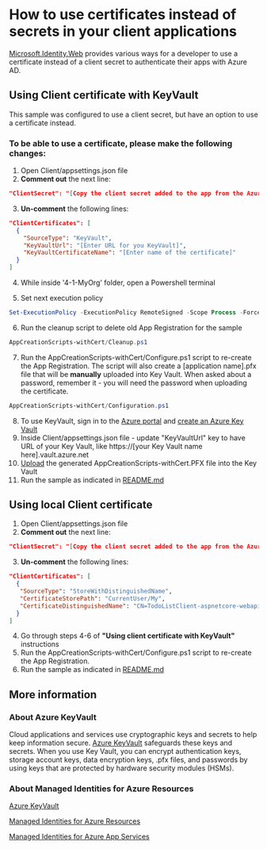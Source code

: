 # How to use certificates instead of secrets in your client applications

[Microsoft.Identity.Web](https://github.com/AzureAD/microsoft-identity-web/wiki/Certificates) provides various ways for a developer to use a certificate instead of a client secret to authenticate their apps with Azure AD.

## Using Client certificate with KeyVault

This sample was configured to use a client secret, but have an option to use a certificate instead.

### To be able to use a certificate, please make the following changes:

1. Open Client/appsettings.json file
2. **Comment out** the next line:

```json
"ClientSecret": "[Copy the client secret added to the app from the Azure portal]"
```

3. **Un-comment** the following lines:

```json
"ClientCertificates": [
  {
    "SourceType": "KeyVault",
    "KeyVaultUrl": "[Enter URL for you KeyVault]",
    "KeyVaultCertificateName": "[Enter name of the certificate]"
  }
]
```

4. While inside '4-1-MyOrg' folder, open a Powershell terminal

5. Set next execution policy

```powershell
Set-ExecutionPolicy -ExecutionPolicy RemoteSigned -Scope Process -Force
```

6. Run the cleanup script to delete old App Registration for the sample

```powershell
AppCreationScripts-withCert/Cleanup.ps1
```

7. Run the AppCreationScripts-withCert/Configure.ps1 script to re-create the App Registration. The script will also create a [application name].pfx file that will be **manually** uploaded into Key Vault. When asked about a password, remember it - you will need the password when uploading the certificate.

```powershell
AppCreationScripts-withCert/Configuration.ps1
```
8. To use KeyVault, sign in to the [Azure portal](https://portal.azure.com) and [create an Azure Key Vault](https://docs.microsoft.com/azure/key-vault/general/quick-create-portal)
9. Inside Client/appsettings.json file - update "KeyVaultUrl" key to have URL of your Key Vault, like https://[your Key Vault name here].vault.azure.net
10. [Upload](https://docs.microsoft.com/azure/key-vault/certificates/tutorial-import-certificate#import-a-certificate-to-key-vault) the generated AppCreationScripts-withCert\.PFX file into the Key Vault
11.  Run the sample as indicated in [README.md](README.md)

## Using local Client certificate

1. Open Client/appsettings.json file
2. **Comment out** the next line:

```json
"ClientSecret": "[Copy the client secret added to the app from the Azure portal]"
```

3. **Un-comment** the following lines:

```json
"ClientCertificates": [
  {
   "SourceType": "StoreWithDistinguishedName",
   "CertificateStorePath": "CurrentUser/My",
   "CertificateDistinguishedName": "CN=TodoListClient-aspnetcore-webapi"
  }
]
```

4. Go through steps 4-6 of **"Using client certificate with KeyVault"** instructions
5. Run the AppCreationScripts-withCert/Configure.ps1 script to re-create the App Registration.
6. Run the sample as indicated in [README.md](README.md)

## More information

### About Azure KeyVault

Cloud applications and services use cryptographic keys and secrets to help keep information secure. [Azure KeyVault](https://azure.microsoft.com/services/key-vault/) safeguards these keys and secrets. When you use Key Vault, you can encrypt authentication keys, storage account keys, data encryption keys, .pfx files, and passwords by using keys that are protected by hardware security modules (HSMs).

### About Managed Identities for Azure Resources

[Azure KeyVault](https://azure.microsoft.com/services/key-vault/#product-overview)

[Managed Identities for Azure Resources](https://docs.microsoft.com/azure/active-directory/managed-identities-azure-resources/)

[Managed Identities for Azure App Services](https://docs.microsoft.com/azure/app-service/overview-managed-identity?tabs=dotnet)
